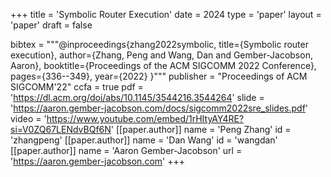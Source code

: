 +++
title = 'Symbolic Router Execution'
date = 2024
type = 'paper'
layout = 'paper'
draft = false

bibtex = """@inproceedings{zhang2022symbolic,
  title={Symbolic router execution},
  author={Zhang, Peng and Wang, Dan and Gember-Jacobson, Aaron},
  booktitle={Proceedings of the ACM SIGCOMM 2022 Conference},
  pages={336--349},
  year={2022}
}"""
publisher = "Proceedings of ACM SIGCOMM'22"
ccfa = true
pdf = 'https://dl.acm.org/doi/abs/10.1145/3544216.3544264'
slide = 'https://aaron.gember-jacobson.com/docs/sigcomm2022sre_slides.pdf'
video = 'https://www.youtube.com/embed/1rHItyAY4RE?si=V0ZQ67LENdvBQf6N'
[[paper.author]]
    name = 'Peng Zhang'
    id = 'zhangpeng'
[[paper.author]]
    name = 'Dan Wang'
    id = 'wangdan'
[[paper.author]]
    name = 'Aaron Gember-Jacobson'
    url = 'https://aaron.gember-jacobson.com'
+++
